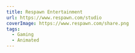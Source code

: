 ```yaml
---
title: Respawn Entertainment
url: https://www.respawn.com/studio
coverImage: https://www.respawn.com/share.png
tags:
  - Gaming
  - Animated
---
```

